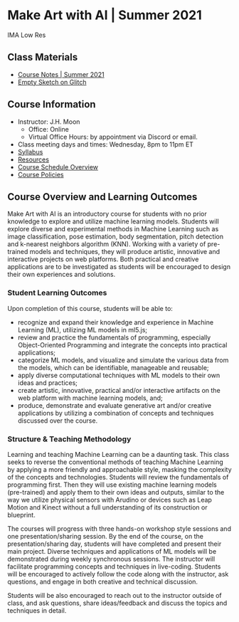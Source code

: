 # Make Art with AI | Summer 2021
IMA Low Res

## Class Materials
* [Course Notes | Summer 2021](https://github.com/MOQN/IMALowRes-Make-Art-with-AI)
* [Empty Sketch on Glitch](https://github.com/MOQN/IMALowRes-Make-Art-with-AI)

## Course Information
* Instructor: J.H. Moon
  * Office: Online
  * Virtual Office Hours: by appointment via Discord or email.
* Class meeting days and times: Wednesday, 8pm to 11pm ET
* [Syllabus](https://github.com/MOQN/IMALowRes-Make-Art-with-AI)
* [Resources](https://github.com/MOQN/IMALowRes-Make-Art-with-AI)
* [Course Schedule Overview](https://github.com/MOQN/IMALowRes-Make-Art-with-AI)
* [Course Policies](https://github.com/MOQN/IMALowRes-Make-Art-with-AI)

## Course Overview and Learning Outcomes
Make Art with AI is an introductory course for students with no prior knowledge to explore and utilize machine learning models. Students will explore diverse and experimental methods in Machine Learning such as image classification, pose estimation, body segmentation, pitch detection and k-nearest neighbors algorithm (KNN). Working with a variety of pre-trained models and techniques, they will produce artistic, innovative and interactive projects on web platforms. Both practical and creative applications are to be investigated as students will be encouraged to design their own experiences and solutions.
 
### Student Learning Outcomes
Upon completion of this course, students will be able to:
* recognize and expand their knowledge and experience in Machine Learning (ML), utilizing ML models in ml5.js;
* review and practice the fundamentals of programming, especially Object-Oriented Programming and integrate the concepts into practical applications;
* categorize ML models, and visualize and simulate the various data from the models, which can be identifiable, manageable and reusable;
* apply diverse computational techniques with ML models to their own ideas and practices;
* create artistic, innovative, practical and/or interactive artifacts on the web platform with machine learning models, and;
* produce, demonstrate and evaluate generative art and/or creative applications by utilizing a combination of concepts and techniques discussed over the course.

### Structure & Teaching Methodology
Learning and teaching Machine Learning can be a daunting task. This class seeks to reverse the conventional methods of teaching Machine Learning by applying a more friendly and approachable style, masking the complexity of the concepts and technologies. Students will review the fundamentals of programming first. Then they will use existing machine learning models (pre-trained) and apply them to their own ideas and outputs, similar to the way we utilize physical sensors with Arudino or devices such as Leap Motion and Kinect without a full understanding of its construction or blueprint.

The courses will progress with three hands-on workshop style sessions and one presentation/sharing session. By the end of the course, on the presentation/sharing day, students will have completed and present their main project. Diverse techniques and applications of ML models will be demonstrated during weekly synchronous sessions. The instructor will facilitate programming concepts and techniques in live-coding. Students will be  encouraged to actively follow the code along with the instructor, ask questions, and engage in both creative and technical discussion.

Students will be also encouraged to reach out to the instructor outside of class, and ask questions, share ideas/feedback and discuss the topics and techniques in detail.
